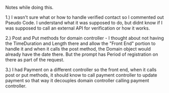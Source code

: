 Notes while doing this.


1.) I wasn't sure what or how to handle verified contact so I commented out Pseudo Code. I understand what it was supposed to do, but didnt know
if I was supposed to call an external API for verification or how it works.

2.) Post and Put methods for domain controller - 
I thought about not having the TimeDuration and Length there and allow the "Front End" portion to handle it and when it calls the post method,
the Domain object would already have the date there. But the prompt has Period of registration on there as part of the request.

3.) I had Payment on a different controller so the front end, when it calls post or put methods, it should know to call payment controller to update payment
so that way it decouples domain controller calling payment controller.

